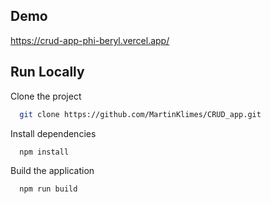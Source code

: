## Demo
https://crud-app-phi-beryl.vercel.app/

## Run Locally

Clone the project

```bash
  git clone https://github.com/MartinKlimes/CRUD_app.git
```

Install dependencies

```bash
  npm install
```

Build the application

```bash
  npm run build
```
